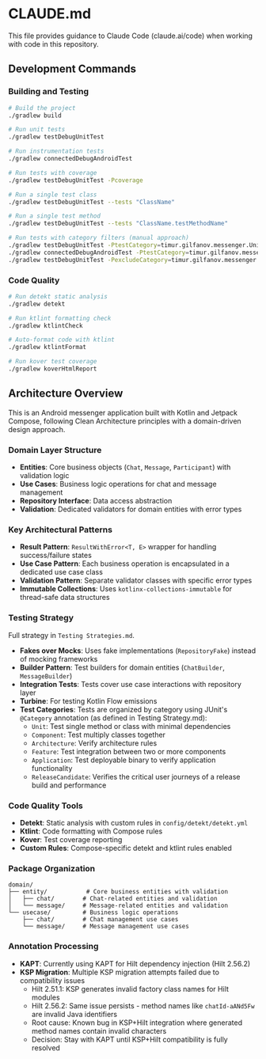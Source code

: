 # CLAUDE.md

This file provides guidance to Claude Code (claude.ai/code) when working with code in this repository.

## Development Commands

### Building and Testing
```bash
# Build the project
./gradlew build

# Run unit tests
./gradlew testDebugUnitTest

# Run instrumentation tests 
./gradlew connectedDebugAndroidTest

# Run tests with coverage
./gradlew testDebugUnitTest -Pcoverage

# Run a single test class
./gradlew testDebugUnitTest --tests "ClassName"

# Run a single test method
./gradlew testDebugUnitTest --tests "ClassName.testMethodName"

# Run tests with category filters (manual approach)
./gradlew testDebugUnitTest -PtestCategory=timur.gilfanov.messenger.Unit
./gradlew connectedDebugAndroidTest -PtestCategory=timur.gilfanov.messenger.Application
./gradlew testDebugUnitTest -PexcludeCategory=timur.gilfanov.messenger.Architecture
```

### Code Quality
```bash
# Run detekt static analysis
./gradlew detekt

# Run ktlint formatting check
./gradlew ktlintCheck

# Auto-format code with ktlint
./gradlew ktlintFormat

# Run kover test coverage
./gradlew koverHtmlReport
```

## Architecture Overview

This is an Android messenger application built with Kotlin and Jetpack Compose, following Clean Architecture principles with a domain-driven design approach.

### Domain Layer Structure
- **Entities**: Core business objects (`Chat`, `Message`, `Participant`) with validation logic
- **Use Cases**: Business logic operations for chat and message management
- **Repository Interface**: Data access abstraction
- **Validation**: Dedicated validators for domain entities with error types

### Key Architectural Patterns
- **Result Pattern**: `ResultWithError<T, E>` wrapper for handling success/failure states
- **Use Case Pattern**: Each business operation is encapsulated in a dedicated use case class
- **Validation Pattern**: Separate validator classes with specific error types
- **Immutable Collections**: Uses `kotlinx-collections-immutable` for thread-safe data structures

### Testing Strategy
Full strategy in `Testing Strategies.md`.
- **Fakes over Mocks**: Uses fake implementations (`RepositoryFake`) instead of mocking frameworks
- **Builder Pattern**: Test builders for domain entities (`ChatBuilder`, `MessageBuilder`)
- **Integration Tests**: Tests cover use case interactions with repository layer
- **Turbine**: For testing Kotlin Flow emissions
- **Test Categories**: Tests are organized by category using JUnit's `@Category` annotation (as defined in Testing Strategy.md):
  - `Unit`: Test single method or class with minimal dependencies
  - `Component`: Test multiply classes together  
  - `Architecture`: Verify architecture rules
  - `Feature`: Test integration between two or more components
  - `Application`: Test deployable binary to verify application functionality
  - `ReleaseCandidate`: Verifies the critical user journeys of a release build and performance

### Code Quality Tools
- **Detekt**: Static analysis with custom rules in `config/detekt/detekt.yml`
- **Ktlint**: Code formatting with Compose rules
- **Kover**: Test coverage reporting
- **Custom Rules**: Compose-specific detekt and ktlint rules enabled

### Package Organization
```
domain/
├── entity/           # Core business entities with validation
│   ├── chat/        # Chat-related entities and validation
│   └── message/     # Message-related entities and validation
└── usecase/         # Business logic operations
    ├── chat/        # Chat management use cases
    └── message/     # Message management use cases
```

### Annotation Processing
- **KAPT**: Currently using KAPT for Hilt dependency injection (Hilt 2.56.2)
- **KSP Migration**: Multiple KSP migration attempts failed due to compatibility issues
  - Hilt 2.51.1: KSP generates invalid factory class names for Hilt modules
  - Hilt 2.56.2: Same issue persists - method names like `chatId-aANd5Fw` are invalid Java identifiers
  - Root cause: Known bug in KSP+Hilt integration where generated method names contain invalid characters
  - Decision: Stay with KAPT until KSP+Hilt compatibility is fully resolved